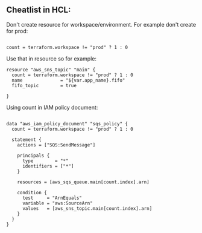 ## Cheatlist in HCL:

Don't create resource for workspace/environment.
For example don't create for prod:

```

count = terraform.workspace != "prod" ? 1 : 0

```

Use that in resource so for example:

```
resource "aws_sns_topic" "main" {
  count = terraform.workspace != "prod" ? 1 : 0
  name              = "${var.app_name}.fifo"
  fifo_topic        = true

}

```

Using count in IAM policy document:

```

data "aws_iam_policy_document" "sqs_policy" {
  count = terraform.workspace != "prod" ? 1 : 0

  statement {
    actions = ["SQS:SendMessage"]

    principals {
      type        = "*"
      identifiers = ["*"]
    }

    resources = [aws_sqs_queue.main[count.index].arn]

    condition {
      test     = "ArnEquals"
      variable = "aws:SourceArn"
      values   = [aws_sns_topic.main[count.index].arn]
    }
  }
}

```